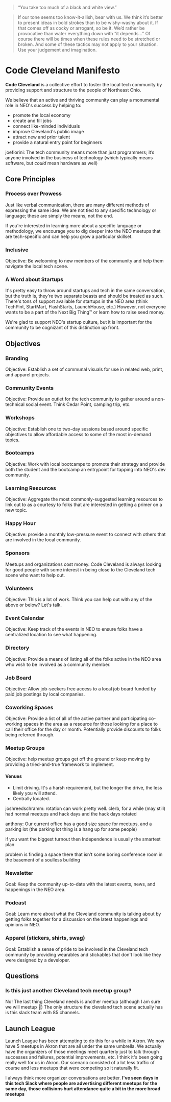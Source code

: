 > “You take too much of a black and white view.”

> If our tone seems too know-it-allish, bear with us. We think it’s
> better to present ideas in bold strokes than to be wishy-washy
> about it. If that comes off as cocky or arrogant, so be it. We’d
> rather be provocative than water everything down with “it
> depends...” Of course there will be times when these rules need
> to be stretched or broken. And some of these tactics may not
> apply to your situation. Use your judgement and imagination.

# Code Cleveland Manifesto

**Code Cleveland** is a collective effort to foster the local tech community by providing support and structure to the people of Northeast Ohio.

We believe that an active and thriving community can play a monumental role in NEO's success by helping to:

- promote the local economy
- create and fill jobs
- connect like-minded individuals
- improve Cleveland's public image
- attract new and prior talent
- provide a natural entry point for beginners

joefiorini: The tech community means more than just programmers; it’s anyone involved in the business of technology (which typically means software, but _could_ mean hardware as well)

## Core Principles

### Process over Prowess
Just like verbal communication, there are many different methods of expressing the same idea. We are not tied to any specific technology or language; these are simply the means, not the end.

If you're interested in learning more about a specific language or methodology, we encourage you to dig deeper into the NEO meetups that are tech-specific and can help you grow a particular skillset.

### Inclusive
Objective: Be welcoming to new members of the community and help them navigate the local tech scene.

### A Word about Startups
It's pretty easy to throw around startups and tech in the same conversation, but the truth is, they're two separate beasts and should be treated as such. There's tons of support available for startups in the NEO area (think TechPint, StartMart, FlashStarts, LaunchHouse, etc.) However, not everyone wants to be a part of the Next Big Thing™ or learn how to raise seed money.

We're glad to support NEO's startup culture, but it is important for the community to be cognizant of this distinction up front.

## Objectives

### Branding
Objective: Establish a set of communal visuals for use in related web, print, and apparel projects.

### Community Events
Objective: Provide an outlet for the tech community to gather around a non-technical social event. Think Cedar Point, camping trip, etc.

### Workshops
Objective: Establish one to two-day sessions based around specific objectives to allow affordable access to some of the most in-demand topics.

### Bootcamps
Objective: Work with local bootcamps to promote their strategy and provide both the student and the bootcamp an entrypoint for tapping into NEO's dev community.

### Learning Resources
Objective: Aggregate the most commonly-suggested learning resources to link out to as a courtesy to folks that are interested in getting a primer on a new topic.

### Happy Hour
Objective: provide a monthly low-pressure event to connect with others that are involved in the local community.

### Sponsors
Meetups and organizations cost money. Code Cleveland is always looking for good people with some interest in being close to the Cleveland tech scene who want to help out.

### Volunteers
Objective: This is a lot of work. Think you can help out with any of the above or below? Let's talk.

### Event Calendar
Objective: Keep track of the events in NEO to ensure folks have a centralized location to see what happening.

### Directory
Objective: Provide a means of listing all of the folks active in the NEO area who wish to be involved as a community member.

### Job Board
Objective: Allow job-seekers free access to a local job board funded by paid job postings by local companies.

### Coworking Spaces
Objective: Provide a list of all of the active partner and participating co-working spaces in the area as a resource for those looking for a place to call their office for the day or month. Potentially provide discounts to folks being referred through.

### Meetup Groups
Objective: help meetup groups get off the ground or keep moving by providing a tried-and-true framework to implement.

#### Venues
- Limit driving. It's a harsh requirement, but the longer the drive, the less likely you will attend.
- Centrally located.

joshreedschramm: rotation can work pretty well. clerb, for a while (may still) had normal meetups and hack days and the hack days rotated

anthony: Our current office has a good size space for meetups, and a parking lot (the parking lot thing is a hang up for some people)

if you want the biggest turnout then Independence is usually the smartest plan

problem is finding a space there that isn’t some boring conference room in the basement of a soulless building

### Newsletter
Goal: Keep the community up-to-date with the latest events, news, and happenings in the NEO area.

### Podcast
Goal: Learn more about what the Cleveland community is talking about by getting folks together for a discussion on the latest happenings and opinions in NEO.

### Apparel (stickers, shirts, swag)
Goal: Establish a sense of pride to be involved in the Cleveland tech community by providing wearables and stickables that don't look like they were designed by a developer.

## Questions

### Is this just another Cleveland tech meetup group?

No! The last thing Cleveland needs is another meetup (although I am sure we will meetup :slightly_smiling_face:)
The only structure the cleveland tech scene actually has is this slack team with 85 channels.

## Launch League
Launch League has been attempting to do this for a while in Akron. We now have 5 meetups in Akron that are all under the same umbrella. We actually have the organizers of those meetings meet quarterly just to talk through successes and failures, potential improvements, etc. I think it's been going really well for us in Akron. Our scenario consisted of a lot less traffic of course and less meetups that were competing so it naturally fit.
 
I always think more organizer conversations are better. **I've seen days in this tech Slack where people are advertising different meetups for the same day, those collisions hurt attendance quite a bit in the more broad meetups**
